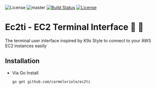 ![License](https://www.repostatus.org/badges/latest/wip.svg)
![master](https://github.com/carmeloriolo/ec2ti/actions/workflows/go.yml/badge.svg?branch=master)
[![Build Status](https://travis-ci.com/carmeloriolo/ec2ti.svg?token=bawSUPPTpi76oR9sa9X6&branch=master)](https://travis-ci.com/carmeloriolo/ec2ti)
[![License](https://img.shields.io/badge/License-Apache%202.0-blue.svg)](https://github.com/carmeloriolo/ec2ti/blob/master/LICENSE)


# Ec2ti - EC2 Terminal Interface 🚀 🍺
The terminal user interface inspired by K9s Style to connect to your AWS EC2 instances easily

## Installation
- Via Go Install

  ```
  go get github.com/carmeloriolo/ec2ti
  ```
